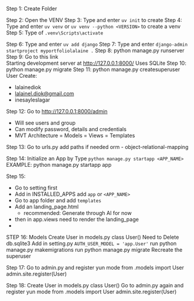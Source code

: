 Step 1: Create Folder

Step 2: Open the VENV 
Step 3: Type and enter `uv init` to create 
Step 4: Type and enter  `uv venv` or `uv venv --python <VERSION>` to create a venv
Step 5: Type of `.venv\Scripts\activate`

Step 6: Type and enter `uv add django`
Step 7: Type and enter `django-admin startproject myportfoliolalaine .`
Step 8: python manage.py runserver
Step 9: Go to this link     
    Starting development server at http://127.0.0.1:8000/
    Uses SQLite
Step 10: python manage.py migrate
Step 11: python manage.py createsuperuser
User Create:
- lalainediok
- lalainel.diok@gmail.com
- inesayleslagar

Step 12: Go to http://127.0.0.1:8000/admin
 - Will see users and group
 - Can modify password, details and credentials
 - MVT Architecture
    = Models
    = Views
    = Templates

Step 13: Go to urls.py
   add paths if needed
   orm - object-relational-mapping 

Step 14: Initialize an App by Type  `python manage.py startapp <APP_NAME>`
    EXAMPLE: python manage.py startapp app

Step 15: 
 - Go to setting first
 - Add in INSTALLED_APPS add `app` or `<APP_NAME>`
 - Go to app folder and add `templates`
 - Add an landing_page.html 
    - recommended: Generate through AI for now
 - then in app.views need to render the landing_page
 - 


STEP 16: Models
Create User in models.py 
    class User()
Need  to  Delete db.sqlite3
Add in setting.py
    `AUTH_USER_MODEL = 'app.User'`
run python manage.py makemigrations
run python manage.py migrate
Recreate the superuser

Step 17: 
Go to admin.py
and register yun mode
from .models import User
admin.site.register(User)

Step 18: 
Create User in models.py 
    class User()
Go to admin.py again
and register yun mode
from .models import User
admin.site.register(User)

   



